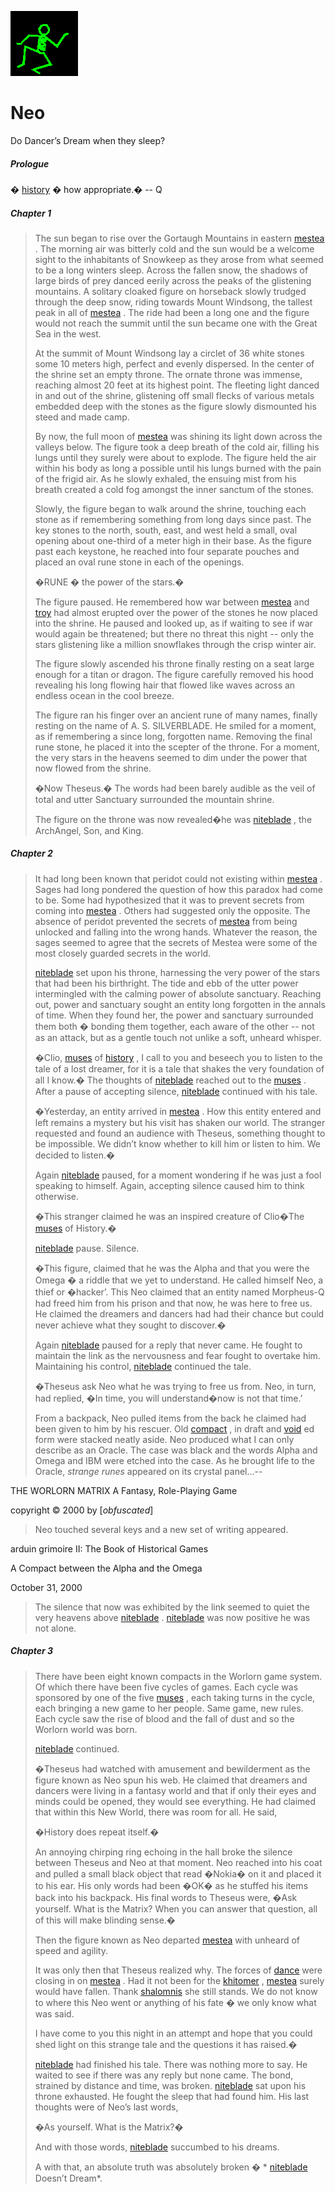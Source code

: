 ![dancer](assets/dancer.gif)

# Neo

 Do Dancer’s Dream when they sleep?

##### Prologue

 � [history](history.md)  � how appropriate.� 
-- Q 

##### Chapter 1
>
>   The sun began to rise over the Gortaugh Mountains in eastern  [mestea](mestea.md) . The morning air was bitterly cold and the sun would be a welcome sight to the inhabitants of Snowkeep as they arose from what seemed to be a long winters sleep. Across the fallen snow, the shadows of large birds of prey danced eerily across the peaks of the glistening mountains. A solitary cloaked figure on horseback slowly trudged through the deep snow, riding towards Mount Windsong, the tallest peak in all of  [mestea](mestea.md) . The ride had been a long one and the figure would not reach the summit until the sun became one with the Great Sea in the west. 
>
>   At the summit of Mount Windsong lay a circlet of 36 white stones some 10 meters high, perfect and evenly dispersed. In the center of the shrine set an empty throne. The ornate throne was immense, reaching almost 20 feet at its highest point. The fleeting light danced in and out of the shrine, glistening off small flecks of various metals embedded deep with the stones as the figure slowly dismounted his steed and made camp. 
>
>   By now, the full moon of  [mestea](mestea.md)  was shining its light down across the valleys below. The figure took a deep breath of the cold air, filling his lungs until they surely were about to explode. The figure held the air within his body as long a possible until his lungs burned with the pain of the frigid air. As he slowly exhaled, the ensuing mist from his breath created a cold fog amongst the inner sanctum of the stones. 
>
>   Slowly, the figure began to walk around the shrine, touching each stone as if remembering something from long days since past. The key stones to the north, south, east, and west held a small, oval opening about one-third of a meter high in their base. As the figure past each keystone, he reached into four separate pouches and placed an oval rune stone in each of the openings. 
>
>   �RUNE � the power of the stars.� 
>
>   The figure paused. He remembered how war between  [mestea](mestea.md)  and  [troy](troy.md)  had almost erupted over the power of the stones he now placed into the shrine. He paused and looked up, as if waiting to see if war would again be threatened; but there no threat this night -- only the stars glistening like a million snowflakes through the crisp winter air. 
>
>   The figure slowly ascended his throne finally resting on a seat large enough for a titan or dragon. The figure carefully removed his hood revealing his long flowing hair that flowed like waves across an endless ocean in the cool breeze. 
>
>   The figure ran his finger over an ancient rune of many names, finally resting on the name of A. S. SILVERBLADE. He smiled for a moment, as if remembering a since long, forgotten name. Removing the final rune stone, he placed it into the scepter of the throne. For a moment, the very stars in the heavens seemed to dim under the power that now flowed from the shrine. 
>
>   �Now Theseus.� The words had been barely audible as the veil of total and utter Sanctuary surrounded the mountain shrine. 
>
>   The figure on the throne was now revealed�he was  [niteblade](niteblade.md) , the ArchAngel, Son, and King. 

##### Chapter 2
>
>   It had long been known that peridot could not existing within  [mestea](mestea.md) . Sages had long pondered the question of how this paradox had come to be. Some had hypothesized that it was to prevent secrets from coming into  [mestea](mestea.md) . Others had suggested only the opposite. The absence of peridot prevented the secrets of  [mestea](mestea.md)  from being unlocked and falling into the wrong hands. Whatever the reason, the sages seemed to agree that the secrets of Mestea were some of the most closely guarded secrets in the world. 
>
>    [niteblade](niteblade.md)  set upon his throne, harnessing the very power of the stars that had been his birthright. The tide and ebb of the utter power intermingled with the calming power of absolute sanctuary. Reaching out, power and sanctuary sought an entity long forgotten in the annals of time. When they found her, the power and sanctuary surrounded them both � bonding them together, each aware of the other -- not as an attack, but as a gentle touch not unlike a soft, unheard whisper. 
>
>   �Clio,  [muses](muses.md)  of  [history](history.md) , I call to you and beseech you to listen to the tale of a lost dreamer, for it is a tale that shakes the very foundation of all I know.� The thoughts of  [niteblade](niteblade.md)  reached out to the  [muses](muses.md) . After a pause of accepting silence,  [niteblade](niteblade.md)  continued with his tale. 
>
>   �Yesterday, an entity arrived in  [mestea](mestea.md) . How this entity entered and left remains a mystery but his visit has shaken our world. The stranger requested and found an audience with Theseus, something thought to be impossible. We didn’t know whether to kill him or listen to him. We decided to listen.� 
>
>   Again  [niteblade](niteblade.md)  paused, for a moment wondering if he was just a fool speaking to himself. Again, accepting silence caused him to think otherwise. 
>
>   �This stranger claimed he was an inspired creature of Clio�The  [muses](muses.md)  of History.� 
>
>    [niteblade](niteblade.md)  pause. Silence. 
>
>   �This figure, claimed that he was the Alpha and that you were the Omega � a riddle that we yet to understand. He called himself Neo, a thief or �hacker’. This Neo claimed that an entity named Morpheus-Q had freed him from his prison and that now, he was here to free us. He claimed the dreamers and dancers had had their chance but could never achieve what they sought to discover.� 
>
>   Again  [niteblade](niteblade.md)  paused for a reply that never came. He fought to maintain the link as the nervousness and fear fought to overtake him. Maintaining his control,  [niteblade](niteblade.md)  continued the tale. 
>
>   �Theseus ask Neo what he was trying to free us from. Neo, in turn, had replied, �In time, you will understand�now is not that time.’ 
>
>   From a backpack, Neo pulled items from the back he claimed had been given to him by his rescuer. Old  [compact](compact.md) , in draft and  [void](void.md) ed form were stacked neatly aside. Neo produced what I can only describe as an Oracle. The case was black and the words Alpha and Omega and IBM were etched into the case. As he brought life to the Oracle, *strange runes* appeared on its crystal panel...-- 
>
>   

 THE WORLORN MATRIX
 A Fantasy, Role-Playing Game

 copyright © 2000 by [*obfuscated*] 
>
>   Neo touched several keys and a new set of writing appeared. 

arduin grimoire II: The Book of Historical Games

 A Compact between the Alpha and the Omega

 October 31, 2000 
>
>   The silence that now was exhibited by the link seemed to quiet the very heavens above  [niteblade](niteblade.md) .  [niteblade](niteblade.md)  was now positive he was not alone. 

##### Chapter 3
>
>   There have been eight known compacts in the Worlorn game system. Of which there have been five cycles of games. Each cycle was sponsored by one of the five  [muses](muses.md) , each taking turns in the cycle, each bringing a new game to her people. Same game, new rules. Each cycle saw the rise of blood and the fall of dust and so the Worlorn world was born. 
>
>    [niteblade](niteblade.md)  continued. 
>
>   �Theseus had watched with amusement and bewilderment as the figure known as Neo spun his web. He claimed that dreamers and dancers were living in a fantasy world and that if only their eyes and minds could be opened, they would see everything. He had claimed that within this New World, there was room for all. He said, 
>
>   �History does repeat itself.� 
>
>   An annoying chirping ring echoing in the hall broke the silence between Theseus and Neo at that moment. Neo reached into his coat and pulled a small black object that read �Nokia� on it and placed it to his ear. His only words had been �OK� as he stuffed his items back into his backpack. His final words to Theseus were, �Ask yourself. What is the Matrix? When you can answer that question, all of this will make blinding sense.� 
>
>   Then the figure known as Neo departed  [mestea](mestea.md)  with unheard of speed and agility. 
>
>   It was only then that Theseus realized why. The forces of  [dance](dance.md)  were closing in on  [mestea](mestea.md) . Had it not been for the  [khitomer](khitomer.md) ,  [mestea](mestea.md)  surely would have fallen. Thank  [shalomnis](shalomnis.md)  she still stands. We do not know to where this Neo went or anything of his fate � we only know what was said. 
>
>   I have come to you this night in an attempt and hope that you could shed light on this strange tale and the questions it has raised.� 
>
>    [niteblade](niteblade.md)  had finished his tale. There was nothing more to say. He waited to see if there was any reply but none came. The bond, strained by distance and time, was broken.  [niteblade](niteblade.md)  sat upon his throne exhausted. He fought the sleep that had found him. His last thoughts were of Neo’s last words, 
>
>   �As yourself. What is the Matrix?� 
>
>   And with those words,  [niteblade](niteblade.md)  succumbed to his dreams. 
>
>   A with that, an absolute truth was absolutely broken � * [niteblade](niteblade.md)  Doesn’t Dream*. 

 